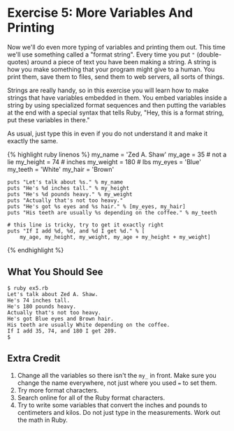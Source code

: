 # Exercise 5: More Variables And Printing
Now we'll do even more typing of variables and printing them out. This time we'll use something called a "format string". Every time you put `"` (double-quotes) around a piece of text you have been making a string. A string is how you make something that your program might give to a human. You print them, save them to files, send them to web servers, all sorts of things.

Strings are really handy, so in this exercise you will learn how to make strings that have variables embedded in them. You embed variables inside a string by using specialized format sequences and then putting the variables at the end with a special syntax that tells Ruby, "Hey, this is a format string, put these variables in there."

As usual, just type this in even if you do not understand it and make it exactly the same.

{% highlight ruby linenos %}
    my_name = 'Zed A. Shaw'
    my_age = 35 # not a lie
    my_height = 74 # inches
    my_weight = 180 # lbs
    my_eyes = 'Blue'
    my_teeth = 'White'
    my_hair = 'Brown'
    
    puts "Let's talk about %s." % my_name
    puts "He's %d inches tall." % my_height
    puts "He's %d pounds heavy." % my_weight
    puts "Actually that's not too heavy."
    puts "He's got %s eyes and %s hair." % [my_eyes, my_hair]
    puts "His teeth are usually %s depending on the coffee." % my_teeth
    
    # this line is tricky, try to get it exactly right
    puts "If I add %d, %d, and %d I get %d." % [
        my_age, my_height, my_weight, my_age + my_height + my_weight]
{% endhighlight %}

## What You Should See

    $ ruby ex5.rb
    Let's talk about Zed A. Shaw.
    He's 74 inches tall.
    He's 180 pounds heavy.
    Actually that's not too heavy.
    He's got Blue eyes and Brown hair.
    His teeth are usually White depending on the coffee.
    If I add 35, 74, and 180 I get 289.
    $

## Extra Credit
1. Change all the variables so there isn't the `my_` in front. Make sure you change the name everywhere, not just where you used `=` to set them.
2. Try more format characters.
3. Search online for all of the Ruby format characters.
4. Try to write some variables that convert the inches and pounds to centimeters and kilos. Do not just type in the measurements. Work out the math in Ruby.
